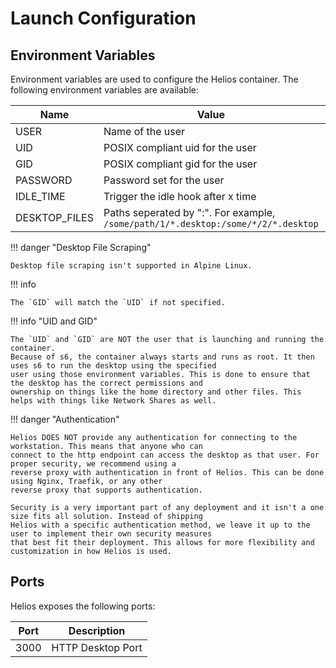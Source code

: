 # Launch Configuration

## Environment Variables

Environment variables are used to configure the Helios container. The following environment variables are available:

| Name          | Value                                                                             | Required |
|---------------|-----------------------------------------------------------------------------------|----------|
| USER          | Name of the user                                                                  | X        |
| UID           | POSIX compliant uid for the user                                                  | X        |
| GID           | POSIX compliant gid for the user                                                  |          |
| PASSWORD      | Password set for the user                                                         |          |
| IDLE_TIME     | Trigger the idle hook after x time                                                |          |
| DESKTOP_FILES | Paths seperated by ":". For example, `/some/path/1/*.desktop:/some/*/2/*.desktop` |          |

!!! danger "Desktop File Scraping"

    Desktop file scraping isn't supported in Alpine Linux.

!!! info 

    The `GID` will match the `UID` if not specified.

!!! info "UID and GID"

    The `UID` and `GID` are NOT the user that is launching and running the container. 
    Because of s6, the container always starts and runs as root. It then uses s6 to run the desktop using the specified 
    user using those environment variables. This is done to ensure that the desktop has the correct permissions and 
    ownership on things like the home directory and other files. This helps with things like Network Shares as well.


!!! danger "Authentication"

    Helios DOES NOT provide any authentication for connecting to the workstation. This means that anyone who can
    connect to the http endpoint can access the desktop as that user. For proper security, we recommend using a 
    reverse proxy with authentication in front of Helios. This can be done using Nginx, Traefik, or any other 
    reverse proxy that supports authentication.

    Security is a very important part of any deployment and it isn't a one size fits all solution. Instead of shipping
    Helios with a specific authentication method, we leave it up to the user to implement their own security measures
    that best fit their deployment. This allows for more flexibility and customization in how Helios is used.

## Ports

Helios exposes the following ports:

| Port | Description       |
|------|-------------------|
| 3000 | HTTP Desktop Port |